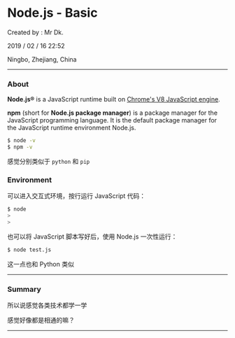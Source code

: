 # Node.js - Basic

Created by : Mr Dk.

2019 / 02 / 16 22:52

Ningbo, Zhejiang, China

---

### About

__Node.js&reg;__ is a JavaScript runtime built on [Chrome's V8 JavaScript engine](https://developers.google.com/v8/).

__npm__ (short for __Node.js package manager__) is a package manager for the JavaScript programming language. It is the default package manager for the JavaScript runtime environment Node.js.

```bash
$ node -v
$ npm -v
```

感觉分别类似于 `python` 和 `pip`

### Environment

可以进入交互式环境，按行运行 JavaScript 代码：

```bash
$ node
>
>
```

也可以将 JavaScript 脚本写好后，使用 Node.js 一次性运行：

```bash
$ node test.js
```

这一点也和 Python 类似

---

### Summary

所以说感觉各类技术都学一学

感觉好像都是相通的嘛？

---

